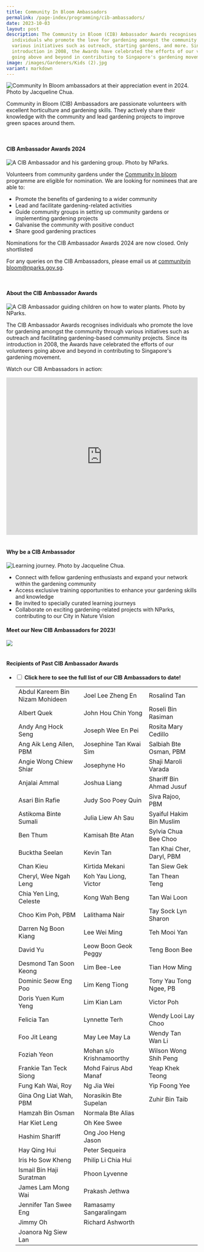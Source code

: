 ```yaml
---
title: Community In Bloom Ambassadors
permalink: /page-index/programming/cib-ambassadors/
date: 2023-10-03
layout: post
description: The Community in Bloom (CIB) Ambassador Awards recognises
  individuals who promote the love for gardening amongst the community through
  various initiatives such as outreach, starting gardens, and more. Since its
  introduction in 2008, the Awards have celebrated the efforts of our volunteers
  going above and beyond in contributing to Singapore's gardening movement.
image: /images/Gardeners/Kids (2).jpg
variant: markdown
---
```

<style>
details {
	cursor: pointer;
	}
	
details > summary {
	text-indent:-22px;
	margin-left:22px;
	}

details > p {
	margin-left: 22px;
	}

details > ol li {
	margin-left: 22px;
	font-size:
	}
	
details[open] > summary {
	font-weight: 800;
	}
	
.wrapper {
		display: grid;
		grid-template-columns: repeat(auto-fit, minmax(100px, 150px));
		grid-template-rows: auto-fit;
		column-gap: 10px;
		row-gap: 10px;
		text-align: center;
	}

.box{
		border: solid 1px #215732;
		background: #215732;
		border-radius: 10px;
		padding: 10px;
	}
</style>

<section>
	<img title="Community In Bloom ambassadors at their appreciation event in 2024. Photo by Jacqueline Chua." src="/images/Gardeners/Ambassadors_2024_JacquelineChua.jpg">
<p>Community in Bloom (CIB) Ambassadors are passionate volunteers with excellent horticulture and gardening skills. They actively share their knowledge with the community and lead gardening projects to improve green spaces around them.</p> 
</section>
<br>
<section>
<h4>CIB Ambassador Awards 2024</h4>
	<img title="A CIB Ambassador and his gardening group. Photo by NParks." src="/images/Gardeners/Amb_Kareem_w_gardeners.jpg">
	<p>Volunteers from community gardens under the <a href="/get-involved/community-gardens/">Community In bloom</a> programme are eligible for nomination. We are looking for nominees that are able to: </p>
	<ul>	
<li>Promote the benefits of gardening to a wider community</li>
<li>Lead and facilitate gardening-related activities</li>
<li>Guide community groups in setting up community gardens or implementing gardening projects</li>
		<li>Galvanise the community with positive conduct</li>
		<li>Share good gardening practices</li>
	</ul>		
	<p>Nominations for the CIB Ambassador Awards 2024 are now closed. Only shortlisted </p>
	<p>For any queries on the CIB Ambassadors, please email us at <a href="_mailto:communityinbloom@nparks.gov.sg">communityin bloom@nparks.gov.sg</a>.</p>	
</section>
<br>
<section>	
<h4>About the CIB Ambassador Awards</h4>
	<img title="A CIB Ambassador guiding children on how to water plants. Photo by NParks." src="/images/Gardeners/kids%20(2).jpg">
	<p>The CIB Ambassador Awards recognises individuals who promote the love for gardening amongst the community through various initiatives such as outreach and facilitating gardening-based community projects. Since its introduction in 2008, the Awards have celebrated the efforts of our volunteers going above and beyond in contributing to Singapore's gardening movement.</p> 
	<p>Watch our CIB Ambassadors in action:</p>
	<iframe width="100%" height="415" src="https://www.youtube.com/embed/NjoavpXdiX4?si=tr229_ZUR517j94X" title="YouTube video player" frameborder="0" allow="accelerometer; autoplay; clipboard-write; encrypted-media; gyroscope; picture-in-picture; web-share" allowfullscreen=""></iframe>	<br>
</section>
<br>
<section>
	<h4>Why be a CIB Ambassador</h4>
	<img title="Learning journey. Photo by Jacqueline Chua." src="/images/Gardeners/Ambs_on_learning_journey__OCBC_Arboretum_.jpg">
	<ul>
		<li>Connect with fellow gardening enthusiasts and expand your network within the gardening community</li>
		<li>Access exclusive training opportunities to enhance your gardening skills and knowledge</li>
		<li>Be invited to specially curated learning journeys</li>
		<li>Collaborate on exciting gardening-related projects with NParks, contributing to our City in Nature Vision</li>
</ul></section>
	

	
<section>
	<h4>Meet our New CIB Ambassadors for 2023!</h4>
	<img src="/images/2023%20cib%20ambassadors%20collage_for%20gardeningsg.jpg">
	<br><br>
</section>

<section>
	<h4>Recipients of Past CIB Ambassador Awards</h4>
<p></p>
	<ul class="jekyllcodex_accordion">
		<li><input type="checkbox" id="accordion1">
		<label for="accordion1"><strong>Click here to see the full list of our CIB Ambassadors to date!</strong></label><div>
			<table>
				<tbody>
					<tr>
						<td>Abdul Kareem Bin Nizam Mohideen</td>
						<td>Joel Lee Zheng En</td>
						<td>Rosalind Tan</td>
					</tr>
					<tr>
						<td>Albert Quek</td>
						<td>John Hou Chin Yong</td>
						<td>Roseli Bin Rasiman</td>
					</tr>
					<tr>
						<td>Andy Ang Hock Seng</td>
						<td>Joseph Wee En Pei</td>
						<td>Rosita Mary Cedillo</td>
					</tr>
					<tr>
						<td>Ang Aik Leng Allen, PBM</td>
						<td>Josephine Tan Kwai Sim</td>
						<td>Salbiah Bte Osman, PBM</td>
					</tr>
					<tr>
						<td>Angie Wong Chiew Shiar</td>
						<td>Josephyne Ho</td>
						<td>Shaji Maroli Varada</td>
					</tr>
					<tr>
						<td>Anjalai Ammal</td>
						<td>Joshua Liang</td>
						<td>Shariff Bin Ahmad Jusuf</td>
					</tr>
					<tr>
						<td>Asari Bin Rafie</td>
						<td>Judy Soo Poey Quin</td>
						<td>Siva Rajoo, PBM</td>
					</tr>
					<tr>
						<td>Astikoma Binte Sumali</td>
						<td>Julia Liew Ah Sau</td>
						<td>Syaiful Hakim Bin Muslim</td>
					</tr>
					<tr>
						<td>Ben Thum</td>
						<td>Kamisah Bte Atan</td>
						<td>Sylvia Chua Bee Choo</td>
					</tr>
					<tr>
						<td>Bucktha Seelan</td>
						<td>Kevin Tan</td>
						<td>Tan Khai Cher, Daryl, PBM</td>
					</tr>
					<tr>
						<td>Chan Kieu</td>
						<td>Kirtida Mekani</td>
						<td>Tan Siew Gek</td>
					</tr>
					<tr>
						<td>Cheryl, Wee Ngah Leng</td>
						<td>Koh Yau Liong, Victor</td>
						<td>Tan Thean Teng</td>
					</tr>
					<tr>
						<td>Chia Yen Ling, Celeste</td>
						<td>Kong Wah Beng</td>
						<td>Tan Wai Loon</td>
					</tr>
					<tr>
						<td>Choo Kim Poh, PBM</td>
						<td>Lalithama Nair</td>
						<td>Tay Sock Lyn Sharon</td>
					</tr>
					<tr>
						<td>Darren Ng Boon Kiang</td>
						<td>Lee Wei Ming</td>
						<td>Teh Mooi Yan</td>
					</tr>
					<tr>
						<td>David Yu</td>
						<td>Leow Boon Geok Peggy</td>
						<td>Teng Boon Bee</td>
					</tr>
					<tr>
						<td>Desmond Tan Soon Keong</td>
						<td>Lim Bee-Lee</td>
						<td>Tian How Ming</td>
					</tr>
					<tr>
						<td>Dominic Seow Eng Poo</td>
						<td>Lim Keng Tiong</td>
						<td>Tony Yau Tong Ngee, PB</td>
					</tr>
					<tr>
						<td>Doris Yuen Kum Yeng</td>
						<td>Lim Kian Lam</td>
						<td>Victor Poh</td>
					</tr>
					<tr>
						<td>Felicia Tan</td>
						<td>Lynnette Terh</td>
						<td>Wendy Looi Lay Choo</td>
					</tr>
					<tr>
						<td>Foo Jit Leang</td>
						<td>May Lee May La</td>
						<td>Wendy Tan Wan Li</td>
					</tr>
					<tr>
						<td>Foziah Yeon</td>
						<td>Mohan s/o Krishnamoorthy</td>
						<td>Wilson Wong Shih Peng</td>
					</tr>
					<tr>
						<td>Frankie Tan Teck Siong</td>
						<td>Mohd Fairus Abd Manaf</td>
						<td>Yeap Khek Teong</td>
					</tr>
					<tr>
						<td>Fung Kah Wai, Roy</td>
						<td>Ng Jia Wei</td>
						<td>Yip Foong Yee</td>
					</tr>
					<tr>
						<td>Gina Ong Liat Wah, PBM</td>
						<td>Norasikin Bte Supelan</td>
						<td>Zuhir Bin Taib</td>
					</tr>
					<tr>
						<td>Hamzah Bin Osman</td>
						<td>Normala Bte Alias</td>
					</tr>
					<tr>
						<td>Har Kiet Leng</td>
						<td>Oh Kee Swee</td>
					</tr>
					<tr>
						<td>Hashim Shariff</td>
						<td>Ong Joo Heng Jason</td>
					</tr>
					<tr>
						<td>Hay Qing Hui</td>
						<td>Peter Sequeira</td>
					</tr>
					<tr>
						<td>Iris Ho Sow Kheng</td>
						<td>Philip Li Chia Hui</td>
					</tr>
					<tr>
						<td>Ismail Bin Haji Suratman</td>
						<td>Phoon Lyvenne</td>
					</tr>
					<tr>
						<td>James Lam Mong Wai</td>
						<td>Prakash Jethwa</td>
					</tr>
					<tr>
						<td>Jennifer Tan Swee Eng</td>
						<td>Ramasamy Sangaralingam</td>
					</tr>
					<tr>
						<td>Jimmy Oh</td>
						<td>Richard Ashworth</td>
					</tr>
					<tr>
						<td>Joanora Ng Siew Lan</td>
					</tr>
				</tbody><tbody>
			</tbody></table>
		</div></li>
	</ul>
</section>